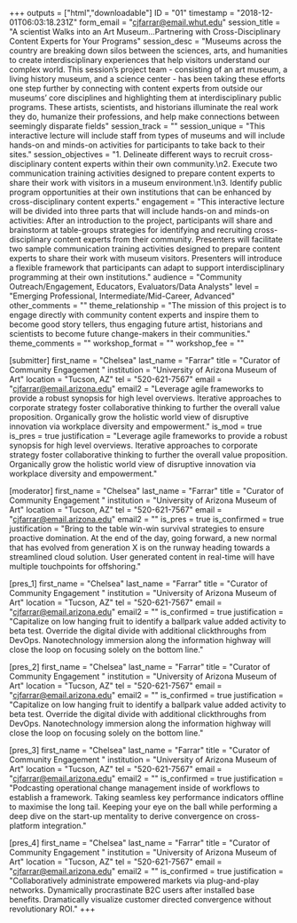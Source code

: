 +++
outputs = ["html","downloadable"]
ID = "01"
timestamp = "2018-12-01T06:03:18.231Z"
form_email = "cjfarrar@email.whut.edu"
session_title = "A scientist Walks into an Art Museum…Partnering with Cross-Disciplinary Content Experts for Your Programs"
session_desc = "Museums across the country are breaking down silos between the sciences, arts, and humanities to create interdisciplinary experiences that help visitors understand our complex world. This session’s project team - consisting of an art museum, a living history museum, and a science center - has been taking these efforts one step further by connecting with content experts from outside our museums’ core disciplines and highlighting them at interdisciplinary public programs. These artists, scientists, and historians illuminate the real work they do, humanize their professions, and help make connections between seemingly disparate fields"
session_track = ""
session_unique = "This interactive lecture will include staff from types of museums and will include hands-on and minds-on activities for participants to take back to their sites."
session_objectives = "1. Delineate different ways to recruit cross-disciplinary content experts within their own community.\n2. Execute two communication training activities designed to prepare content experts to share their work with visitors in a museum environment.\n3. Identify public program opportunities at their own institutions that can be enhanced by cross-disciplinary content experts."
engagement = "This interactive lecture will be divided into three parts that will include hands-on and minds-on activities: After an introduction to the project, participants will share and brainstorm at table-groups strategies for identifying and recruiting cross-disciplinary content experts from their community. Presenters will facilitate two sample communication training activities designed to prepare content experts to share their work with museum visitors. Presenters will introduce a flexible framework that participants can adapt to support interdisciplinary programming at their own institutions."
audience = "Community Outreach/Engagement, Educators, Evaluators/Data Analysts"
level = "Emerging Professional, Intermediate/Mid-Career, Advanced"
other_comments = ""
theme_relationship = "The mission of this project is to engage directly with community content experts and inspire them to become good story tellers, thus engaging future artist, historians and scientists to become future change-makers in their communities."
theme_comments = ""
workshop_format = ""
workshop_fee = ""

[submitter]
first_name = "Chelsea"
last_name = "Farrar"
title = "Curator of Community Engagement "
institution = "University of Arizona Museum of Art"
location = "Tucson, AZ"
tel = "520-621-7567"
email = "cjfarrar@email.arizona.edu"
email2 = "Leverage agile frameworks to provide a robust synopsis for high level overviews. Iterative approaches to corporate strategy foster collaborative thinking to further the overall value proposition. Organically grow the holistic world view of disruptive innovation via workplace diversity and empowerment."
is_mod = true
is_pres = true
justification = "Leverage agile frameworks to provide a robust synopsis for high level overviews. Iterative approaches to corporate strategy foster collaborative thinking to further the overall value proposition. Organically grow the holistic world view of disruptive innovation via workplace diversity and empowerment."

[moderator]
first_name = "Chelsea"
last_name = "Farrar"
title = "Curator of Community Engagement "
institution = "University of Arizona Museum of Art"
location = "Tucson, AZ"
tel = "520-621-7567"
email = "cjfarrar@email.arizona.edu"
email2 = ""
is_pres = true
is_confirmed = true
justification = "Bring to the table win-win survival strategies to ensure proactive domination. At the end of the day, going forward, a new normal that has evolved from generation X is on the runway heading towards a streamlined cloud solution. User generated content in real-time will have multiple touchpoints for offshoring."

[pres_1]
first_name = "Chelsea"
last_name = "Farrar"
title = "Curator of Community Engagement "
institution = "University of Arizona Museum of Art"
location = "Tucson, AZ"
tel = "520-621-7567"
email = "cjfarrar@email.arizona.edu"
email2 = ""
is_confirmed = true
justification = "Capitalize on low hanging fruit to identify a ballpark value added activity to beta test. Override the digital divide with additional clickthroughs from DevOps. Nanotechnology immersion along the information highway will close the loop on focusing solely on the bottom line."

[pres_2]
first_name = "Chelsea"
last_name = "Farrar"
title = "Curator of Community Engagement "
institution = "University of Arizona Museum of Art"
location = "Tucson, AZ"
tel = "520-621-7567"
email = "cjfarrar@email.arizona.edu"
email2 = ""
is_confirmed = true
justification = "Capitalize on low hanging fruit to identify a ballpark value added activity to beta test. Override the digital divide with additional clickthroughs from DevOps. Nanotechnology immersion along the information highway will close the loop on focusing solely on the bottom line."

[pres_3]
first_name = "Chelsea"
last_name = "Farrar"
title = "Curator of Community Engagement "
institution = "University of Arizona Museum of Art"
location = "Tucson, AZ"
tel = "520-621-7567"
email = "cjfarrar@email.arizona.edu"
email2 = ""
is_confirmed = true
justification = "Podcasting operational change management inside of workflows to establish a framework. Taking seamless key performance indicators offline to maximise the long tail. Keeping your eye on the ball while performing a deep dive on the start-up mentality to derive convergence on cross-platform integration."

[pres_4]
first_name = "Chelsea"
last_name = "Farrar"
title = "Curator of Community Engagement "
institution = "University of Arizona Museum of Art"
location = "Tucson, AZ"
tel = "520-621-7567"
email = "cjfarrar@email.arizona.edu"
email2 = ""
is_confirmed = true
justification = "Collaboratively administrate empowered markets via plug-and-play networks. Dynamically procrastinate B2C users after installed base benefits. Dramatically visualize customer directed convergence without revolutionary ROI."
+++
